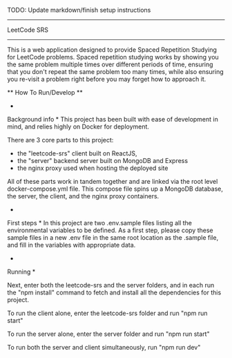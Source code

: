 TODO: Update markdown/finish setup instructions
***
LeetCode SRS
***

This is a web application designed to provide Spaced Repetition Studying
for LeetCode problems.  Spaced repetition studying works by showing you the same
problem multiple times over different periods of time, ensuring that you don't
repeat the same problem too many times, while also ensuring you re-visit a 
problem right before you may forget how to approach it.

**
How To Run/Develop
**

*
Background info
*
This project has been built with ease of development in mind, and relies
highly on Docker for deployment.

There are 3 core parts to this project:
 - the "leetcode-srs" client built on ReactJS,
 - the "server" backend server built on MongoDB and Express
 - the nginx proxy used when hosting the deployed site

All of these parts work in tandem together and are linked via the root level
docker-compose.yml file.  This compose file spins up a MongoDB database, the server,
the client, and the nginx proxy containers.

*
First steps
*
In this project are two .env.sample files listing all the environmental
variables to be defined.  As a first step, please copy these sample files in a 
new .env file in the same root location as the .sample file, and fill in the variables
with appropriate data.

*
Running
*

Next, enter both the leetcode-srs and the server folders, and in each run the
"npm install" command to fetch and install all the dependencies for this project.

To run the client alone, enter the leetcode-srs folder and run "npm run start"

To run the server alone, enter the server folder and run "npm run start"

To run both the server and client simultaneously, run "npm run dev"